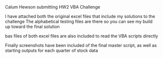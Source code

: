 Calum Hewson submitting HW2 VBA Challenge

I have attached both the original excel files that include my solutions to the challenge
The alphabetical testing files are there so you can see my build up toward the final solution

bas files of both excel files are also included to read the VBA scripts directly

Finally screenshots have been included of the final master script, as well as starting outputs for each quarter of stock data
